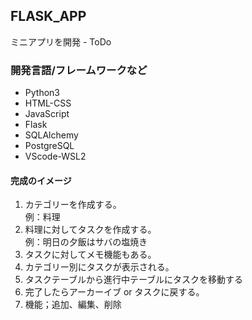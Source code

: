 ## FLASK_APP
ミニアプリを開発 - ToDo

### 開発言語/フレームワークなど
- Python3
- HTML-CSS
- JavaScript
- Flask
- SQLAlchemy
- PostgreSQL
- VScode-WSL2

#### 完成のイメージ
1. カテゴリーを作成する。</br>
例：料理
2. 料理に対してタスクを作成する。</br>
例：明日の夕飯はサバの塩焼き
3. タスクに対してメモ機能もある。</br>
4. カテゴリー別にタスクが表示される。</br>
5. タスクテーブルから進行中テーブルにタスクを移動する</br>
6. 完了したらアーカーイブ or タスクに戻する。</br>
7. 機能；追加、編集、削除